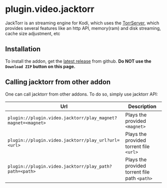 # plugin.video.jacktorr

JackTorr is an streaming engine for Kodi, which uses the [TorrServer](https://github.com/YouROK/TorrServer), which provides several features like an http API, memory(ram) and disk streaming, cache size adjustment, etc


## Installation

To install the addon, get the [latest release](https://github.com/Sam-Max/plugin.video.jacktorr/releases/latest) from github.
**Do NOT use the `Download ZIP` button on this page.** 

## Calling jacktorr from other addon

One can call jacktorr from other addons. To do so, simply use jacktorr API:

|Url|Description|
|---|-----------|
|`plugin://plugin.video.jacktorr/play_magnet?magnet=<magnet>`|Plays the provided `<magnet>`|
|`plugin://plugin.video.jacktorr/play_url?url=<url>`|Plays the provided torrent file `<url>`|
|`plugin://plugin.video.jacktorr/play_path?path=<path>`|Plays the provided torrent file path `<path>`|
